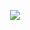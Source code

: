 <p align="center">
  <img src="https://user-images.githubusercontent.com/77505989/218267859-9ad7f97e-4ba6-4799-a323-a4372345fd5a.png" />
</p>
